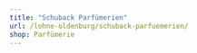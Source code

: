 ```yaml
---
title: "Schuback Parfümerien"
url: /lohne-oldenburg/schuback-parfuemerien/
shop: Parfümerie
---
```

